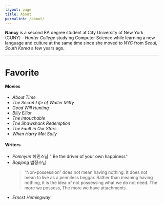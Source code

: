 ```yaml
---
layout: page
title: About
permalink: /about/
---
```


**Nancy** is a second BA degree student at City University of New York (CUNY) - _Hunter College_ studying Computer Science while learning a new language and culture at the same time since she moved to _NYC_ from _Seoul, South Korea_ a few years ago.

***
# Favorite
#### Movies
 * _About Time_  
 * _The Secret Life of Walter Mitty_  
 * _Good Will Hunting_
 * _Billy Elliot_
 * _The Intouchable_
 * _The Shawshank Redemption_
 * _The Fault in Our Stars_ 
 * _When Harry Met Sally_

#### Writers
 * _Pomnyun_ 혜민스님
   " Be the driver of your own happiness"
 * _Bopjong_ 법정스님
   > “Non-possession” does not mean having nothing. It does not mean to live as a penniless beggar. Rather than meaning having nothing, it is the idea of not possessing what we do not need. The more we possess, The more we have attachments.
 * _Ernest Hemingway_
